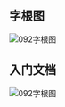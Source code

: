 <script setup>

</script>

## 字根图
![092字根图](/092-code/kbd.webp)
## 入门文档
![092字根图](/092-code/092help.webp)